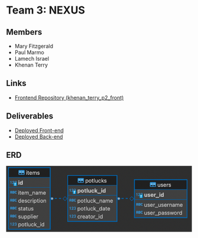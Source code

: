 # Team 3: NEXUS

## Members
- Mary Fitzgerald
- Paul Marmo
- Lamech Israel
- Khenan Terry

## Links
- [Frontend Repository (khenan_terry_p2_front)](https://github.com/k-n-terry/khenan_terry_p2_front)

## Deliverables
- [Deployed Front-end](https://basic-setup-proposal.dookcd52c55p2.amplifyapp.com/)
- [Deployed Back-end](http://potlukk-env.eba-cnm6zrpt.us-east-2.elasticbeanstalk.com)

## ERD
![ERD Diagram](https://raw.githubusercontent.com/murryf/PotlukkBackEnd/main/Project2dbERDscreenshot.png)
